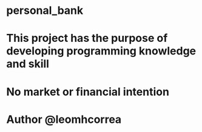 # personal_bank 

# This project has the purpose of developing programming knowledge and skill
# No market or financial intention 

# Author @leomhcorrea